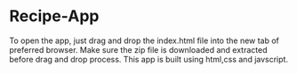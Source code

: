 # Recipe-App
To open the app, just drag and drop the index.html file into the new tab of preferred browser. Make sure the zip file is downloaded and extracted before drag and drop process.
This app is built using html,css and javscript.
